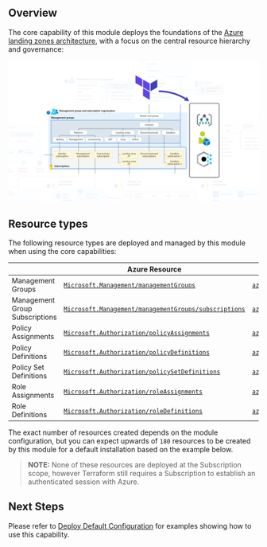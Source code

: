 <!-- markdownlint-disable first-line-h1 -->
## Overview

The core capability of this module deploys the foundations of the [Azure landing zones architecture][ESLZ-Architecture], with a focus on the central resource hierarchy and governance:

![Enterprise-scale Core Landing Zones Architecture][TFAES-Overview]

## Resource types

The following resource types are deployed and managed by this module when using the core capabilities:

|     | Azure Resource | Terraform Resource |
| --- | -------------- | ------------------ |
| Management Groups | [`Microsoft.Management/managementGroups`][arm_management_group] | [`azurerm_management_group`][azurerm_management_group] |
| Management Group Subscriptions | [`Microsoft.Management/managementGroups/subscriptions`][arm_management_group_subscriptions] | [`azurerm_management_group`][azurerm_management_group] |
| Policy Assignments | [`Microsoft.Authorization/policyAssignments`][arm_policy_assignment] | [`azurerm_policy_assignment`][azurerm_policy_assignment] |
| Policy Definitions | [`Microsoft.Authorization/policyDefinitions`][arm_policy_definition] | [`azurerm_policy_definition`][azurerm_policy_definition] |
| Policy Set Definitions | [`Microsoft.Authorization/policySetDefinitions`][arm_policy_set_definition] | [`azurerm_policy_set_definition`][azurerm_policy_set_definition] |
| Role Assignments | [`Microsoft.Authorization/roleAssignments`][arm_role_assignment] | [`azurerm_role_assignment`][azurerm_role_assignment] |
| Role Definitions | [`Microsoft.Authorization/roleDefinitions`][arm_role_definition] | [`azurerm_role_definition`][azurerm_role_definition] |

The exact number of resources created depends on the module configuration, but you can expect upwards of `180` resources to be created by this module for a default installation based on the example below.

> **NOTE:** None of these resources are deployed at the Subscription scope, however Terraform still requires a Subscription to establish an authenticated session with Azure.

## Next Steps

Please refer to [Deploy Default Configuration][wiki_deploy_default_configuration] for examples showing how to use this capability.

 [//]: # (*****************************)
 [//]: # (INSERT IMAGE REFERENCES BELOW)
 [//]: # (*****************************)

[TFAES-Overview]: ./media/terraform-caf-enterprise-scale-overview.png "Diagram showing the core Azure landing zones architecture deployed by this module."

 [//]: # (************************)
 [//]: # (INSERT LINK LABELS BELOW)
 [//]: # (************************)

[ESLZ-Architecture]: https://docs.microsoft.com/azure/cloud-adoption-framework/ready/enterprise-scale/architecture

[arm_management_group]:               https://docs.microsoft.com/azure/templates/microsoft.management/managementgroups
[arm_management_group_subscriptions]: https://docs.microsoft.com/azure/templates/microsoft.management/managementgroups/subscriptions
[arm_policy_assignment]:              https://docs.microsoft.com/azure/templates/microsoft.authorization/policyassignments
[arm_policy_definition]:              https://docs.microsoft.com/azure/templates/microsoft.authorization/policydefinitions
[arm_policy_set_definition]:          https://docs.microsoft.com/azure/templates/microsoft.authorization/policysetdefinitions
[arm_role_assignment]:                https://docs.microsoft.com/azure/templates/microsoft.authorization/roleassignments
[arm_role_definition]:                https://docs.microsoft.com/azure/templates/microsoft.authorization/roledefinitions

[azurerm_management_group]:      https://registry.terraform.io/providers/hashicorp/azurerm/latest/docs/resources/management_group
[azurerm_policy_assignment]:     https://registry.terraform.io/providers/hashicorp/azurerm/latest/docs/resources/policy_assignment
[azurerm_policy_definition]:     https://registry.terraform.io/providers/hashicorp/azurerm/latest/docs/resources/policy_definition
[azurerm_policy_set_definition]: https://registry.terraform.io/providers/hashicorp/azurerm/latest/docs/resources/policy_set_definition
[azurerm_role_assignment]:       https://registry.terraform.io/providers/hashicorp/azurerm/latest/docs/resources/role_assignment
[azurerm_role_definition]:       https://registry.terraform.io/providers/hashicorp/azurerm/latest/docs/resources/role_definition

[wiki_deploy_default_configuration]: ./%5BExamples%5D-Deploy-Default-Configuration "Wiki - Deploy Default Configuration"
